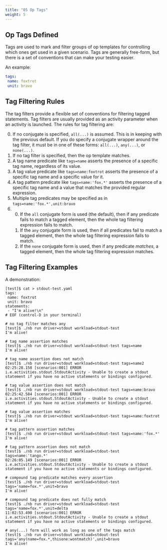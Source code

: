 ```yaml
---
title: "05 Op Tags"
weight: 5
---
```


## Op Tags Defined

Tags are used to mark and filter groups of op templates for controlling which ones get used in a
given scenario. Tags are generally free-form, but there is a set of conventions that can make your
testing easier.

An example:

```yaml
tags:
 name: foxtrot
 unit: bravo
```

## Tag Filtering Rules

The tag filters provide a flexible set of conventions for filtering tagged statements. Tag filters
are usually provided as an activity parameter when an activity is launched. The rules for tag
filtering are:

0. If no conjugate is specified, `all(...)` is assumed. This is in keeping with the previous
   default. If you do specify a conjugate wrapper around the tag filter, it must be in one of 
   these forms: `all(...)`, `any(...)`, or `none(...)`.
1. If no tag filter is specified, then the op template matches.
2. A tag name predicate like `tags=name` asserts the presence of a specific tag name, regardless of
   its value.
3. A tag value predicate like `tags=name:foxtrot` asserts the presence of a specific tag name and a
   specific value for it.
4. A tag pattern predicate like `tags=name:'fox.*'` asserts the presence of a specific tag name and
   a value that matches the provided regular expression.
5. Multiple tag predicates may be specified as in `tags=name:'fox.*',unit:bravo`
6.
    0. If the `all` conjugate form is used (the default), then if any predicate fails to match a
       tagged element, then the whole tag filtering expression fails to match.
    1. If the `any` conjugate form is used, then if all predicates fail to match a tagged element,
       then the whole tag filtering expression fails to match.
    2. If the `none` conjugate form is used, then if any predicate _matches_, a tagged element, then
       the whole tag filtering expression matches.

## Tag Filtering Examples

A demonstration:

```
[test]$ cat > stdout-test.yaml
tags:
 name: foxtrot
 unit: bravo
statements:
 - "I'm alive!\n"
# EOF (control-D in your terminal)

# no tag filter matches any
[test]$ ./nb run driver=stdout workload=stdout-test
I'm alive!

# tag name assertion matches
[test]$ ./nb run driver=stdout workload=stdout-test tags=name
I'm alive!

# tag name assertion does not match
[test]$ ./nb run driver=stdout workload=stdout-test tags=name2
02:25:28.158 [scenarios:001] ERROR i.e.activities.stdout.StdoutActivity - Unable to create a stdout statement if you have no active statements or bindings configured.

# tag value assertion does not match
[test]$ ./nb run driver=stdout workload=stdout-test tags=name:bravo
02:25:42.584 [scenarios:001] ERROR i.e.activities.stdout.StdoutActivity - Unable to create a stdout statement if you have no active statements or bindings configured.

# tag value assertion matches
[test]$ ./nb run driver=stdout workload=stdout-test tags=name:foxtrot
I'm alive!

# tag pattern assertion matches
[test]$ ./nb run driver=stdout workload=stdout-test tags=name:'fox.*'
I'm alive!

# tag pattern assertion does not match
[test]$ ./nb run driver=stdout workload=stdout-test tags=name:'tango.*'
02:26:05.149 [scenarios:001] ERROR i.e.activities.stdout.StdoutActivity - Unable to create a stdout statement if you have no active statements or bindings configured.

# compound tag predicate matches every assertion
[test]$ ./nb run driver=stdout workload=stdout-test tags='name=fox.*',unit=bravo
I'm alive!

# compound tag predicate does not fully match
[test]$ ./nb run driver=stdout workload=stdout-test tags='name=fox.*',unit=delta
11:02:53.490 [scenarios:001] ERROR i.e.activities.stdout.StdoutActivity - Unable to create a stdout statement if you have no active statements or bindings configured.

# any(...) form will work as long as one of the tags match
[test]$ ./nb run driver=stdout workload=stdout-test tags='any(name=fox.*,thisone:wontmatch)',unit=bravo
I'm alive!
```

